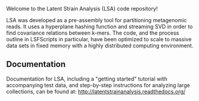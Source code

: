 Welcome to the Latent Strain Analysis (LSA) code repository!

LSA was developed as a pre-assembly tool for partitioning metagenomic reads. It uses a hyperplane hashing function and streaming SVD in order to find covariance relations between k-mers. The code, and the process outline in LSFScripts in particular, have been optimized to scale to massive data sets in fixed memory with a highly distributed computing environment.

## Documentation ##
Documentation for LSA, including a "getting started" tutorial with accompanying test data, and step-by-step instructions for analyzing large collections, can be found at: http://latentstrainanalysis.readthedocs.org/